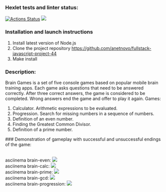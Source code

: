 ### Hexlet tests and linter status:

[![Actions Status](https://github.com/anetnovo/fullstack-javascript-project-44/workflows/hexlet-check/badge.svg)](https://github.com/anetnovo/fullstack-javascript-project-44/actions)
<a href="https://codeclimate.com/github/anetnovo/fullstack-javascript-project-44/maintainability"><img src="https://api.codeclimate.com/v1/badges/6239acdc5de31779de0f/maintainability" /></a>
### Installation and launch instructions
1. Install latest version of Node.js
2. Clone the project repository https://github.com/anetnovo/fullstack-javascript-project-44
3. Make install
### Description:

Brain Games is a set of five console games based on popular mobile brain training apps. Each game asks questions that need to be answered correctly. After three correct answers, the game is considered to be completed. Wrong answers end the game and offer to play it again. 
Games:
<ol>
<li>Calculator. Arithmetic expressions to be evaluated.</li>
<li>Progression. Search for missing numbers in a sequence of numbers.</li>
<li>Definition of an even number.</li>
<li>Finding the Greatest Common Divisor.</li>
<li>Definition of a prime number.</li>
</ol>
### Demonstration of gameplay with successful and unsuccessful endings of the game:

<br> asciinema brain-even:
<a href="https://asciinema.org/a/RFZUllVfZhBIzwDzdawGerPTn" target="_blank"><img src="https://asciinema.org/a/RFZUllVfZhBIzwDzdawGerPTn.svg" /></a>
<br> asciinema brain-calc:
<a href="https://asciinema.org/a/ckkl9YEDObDQRNhk2bw2jBKWa" target="_blank"><img src="https://asciinema.org/a/ckkl9YEDObDQRNhk2bw2jBKWa.svg" /></a>
<br> asciinema brain-prime:
<a href="https://asciinema.org/a/oD9aQcnJ3Ojzwd6CiddkSzFa7" target="_blank"><img src="https://asciinema.org/a/oD9aQcnJ3Ojzwd6CiddkSzFa7.svg" /></a>
<br> asciinema brain-gcd:
<a href="https://asciinema.org/a/BDwgp1xKFr1rrR4E7WMC0DEFw" target="_blank"><img src="https://asciinema.org/a/BDwgp1xKFr1rrR4E7WMC0DEFw.svg" /></a>
<br> asciinema brain-progression:
<a href="https://asciinema.org/a/ubBBiAJZQmock2ppYhgRj7FZP" target="_blank"><img src="https://asciinema.org/a/ubBBiAJZQmock2ppYhgRj7FZP.svg" /></a>
